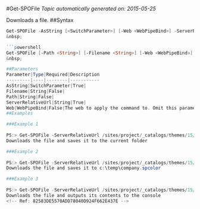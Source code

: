#Get-SPOFile
*Topic automatically generated on: 2015-05-25*

Downloads a file.
##Syntax
```powershell
Get-SPOFile -AsString [<SwitchParameter>] [-Web <WebPipeBind>] -ServerRelativeUrl <String>```
&nbsp;

```powershell
Get-SPOFile [-Path <String>] [-Filename <String>] [-Web <WebPipeBind>] -ServerRelativeUrl <String>```
&nbsp;

##Parameters
Parameter|Type|Required|Description
---------|----|--------|-----------
AsString|SwitchParameter|True|
Filename|String|False|
Path|String|False|
ServerRelativeUrl|String|True|
Web|WebPipeBind|False|The web to apply the command to. Omit this parameter to use the current web.
##Examples

###Example 1
    
PS:> Get-SPOFile -ServerRelativeUrl /sites/project/_catalogs/themes/15/company.spcolor
Downloads the file and saves it to the current folder

###Example 2
    
PS:> Get-SPOFile -ServerRelativeUrl /sites/project/_catalogs/themes/15/company.spcolor -Path c:\temp -FileName company.spcolor
Downloads the file and saves it to c:\temp\company.spcolor

###Example 3
    
PS:> Get-SPOFile -ServerRelativeUrl /sites/project/_catalogs/themes/15/company.spcolor -AsString
Downloads the file and outputs its contents to the console
<!-- Ref: 82583DE5570ADD78040D924F662E437E -->